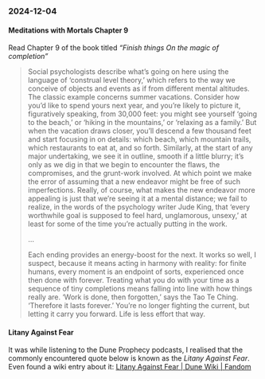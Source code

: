 ### 2024-12-04
#### Meditations with Mortals Chapter 9
Read Chapter 9 of the book titled _“Finish things On the magic of completion”_

> Social psychologists describe what’s going on here using the language of ‘construal level theory,’ which refers to the way we conceive of objects and events as if from different mental altitudes. The classic example concerns summer vacations. Consider how you’d like to spend yours next year, and you’re likely to picture it, figuratively speaking, from 30,000 feet: you might see yourself ‘going to the beach,’ or ‘hiking in the mountains,’ or ‘relaxing as a family.’ But when the vacation draws closer, you’ll descend a few thousand feet and start focusing in on details: which beach, which mountain trails, which restaurants to eat at, and so forth. Similarly, at the start of any major undertaking, we see it in outline, smooth if a little blurry; it’s only as we dig in that we begin to encounter the flaws, the compromises, and the grunt-work involved. At which point we make the error of assuming that a new endeavor might be free of such imperfections. Really, of course, what makes the new endeavor more appealing is just that we’re seeing it at a mental distance; we fail to realize, in the words of the psychology writer Jude King, that ‘every worthwhile goal is supposed to feel hard, unglamorous, unsexy,’ at least for some of the time you’re actually putting in the work.
> 
> …
> 
> Each ending provides an energy-boost for the next. It works so well, I suspect, because it means acting in harmony with reality: for finite humans, every moment is an endpoint of sorts, experienced once then done with forever. Treating what you do with your time as a sequence of tiny completions means falling into line with how things really are. ‘Work is done, then forgotten,’ says the Tao Te Ching. ‘Therefore it lasts forever.’ You’re no longer fighting the current, but letting it carry you forward. Life is less effort that way.

#### Litany Against Fear
It was while listening to the Dune Prophecy podcasts, I realised that the commonly encountered quote below is known as the _Litany Against Fear_. Even found a wiki entry about it: [Litany Against Fear | Dune Wiki | Fandom](https://dune.fandom.com/wiki/Litany_Against_Fear)

